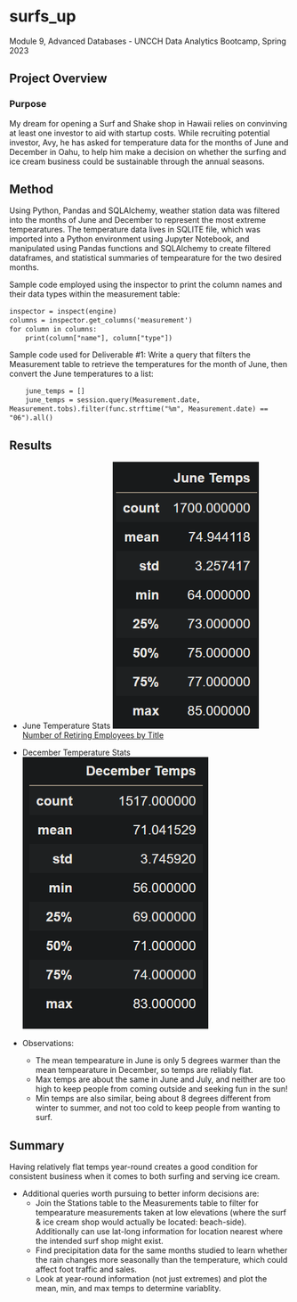 # surfs_up
Module 9, Advanced Databases - UNCCH Data Analytics Bootcamp, Spring 2023


## Project Overview

### Purpose
My dream for opening a Surf and Shake shop in Hawaii relies on convinving at least one investor to aid with startup costs. While recruiting potential investor, Avy, he has asked for temperature data for the months of June and December in Oahu, to help him make a decision on whether the surfing and ice cream business could be sustainable through the annual seasons. 

## Method
Using Python, Pandas and SQLAlchemy, weather station data was filtered into the months of June and December to represent the most extreme tempearatures. The temperature data lives in SQLITE file, which was imported into a Python environment using Jupyter Notebook, and manipulated using Pandas functions and SQLAlchemy to create filtered dataframes, and statistical summaries of tempearature for the two desired months.  


Sample code employed using the inspector to print the column names and their data types within the measurement table: 

```
inspector = inspect(engine)
columns = inspector.get_columns('measurement')
for column in columns:
    print(column["name"], column["type"])
```


Sample code used for Deliverable #1: Write a query that filters the Measurement table to retrieve the temperatures for the month of June, then convert the June temperatures to a list:
 
```
    june_temps = []
    june_temps = session.query(Measurement.date, Measurement.tobs).filter(func.strftime("%m", Measurement.date) == "06").all()
```


## Results
- June Temperature Stats
    ![june_temps_stats](/june_temps_stats.png)
    [Number of Retiring Employees by Title](/Data/retiring_titles.csv)

   
- December Temperature Stats
    ![december_temps_stats](/december_temps_stats.png)

- Observations: 
    - The mean tempearature in June is only 5 degrees warmer than the mean tempearature in December, so temps are reliably flat. 
    - Max temps are about the same in June and July, and neither are too high to keep people from coming outside and seeking fun in the sun! 
    - Min temps are also similar, being about 8 degrees different from winter to summer, and not too cold to keep people from wanting to surf. 

    
## Summary

Having relatively flat temps year-round creates a good condition for consistent business when it comes to both surfing and serving ice cream. 

- Additional queries worth pursuing to better inform decisions are:
    - Join the Stations table to the Measurements table to filter for tempearature measurements taken at low elevations (where the surf & ice cream shop would actually be located: beach-side). Additionally can use lat-long information for location nearest where the intended surf shop might exist. 
    - Find precipitation data for the same months studied to learn whether the rain changes more seasonally than the temperature, which could affect foot traffic and sales.
    - Look at year-round information (not just extremes) and plot the mean, min, and max temps to determine variablity. 